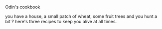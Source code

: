 Odin's cookbook

you have a house, a small patch of wheat, some fruit trees and you hunt a bit ?
here's three recipes to keep you alive at all times.